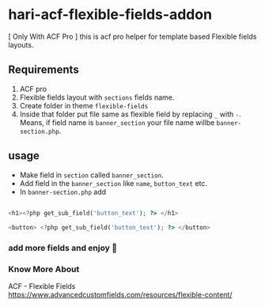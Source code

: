 # hari-acf-flexible-fields-addon
[ Only With ACF Pro ] this is acf pro helper for template based Flexible fields layouts.

## Requirements

1. ACF pro
2. Flexible fields layout with `sections` fields name.
3. Create folder in theme `flexible-fields`
4. Inside that folder put file same as flexible field by replacing `_` with `-`. Means, if field name is `banner_section` your file name willbe `banner-section.php`.

## usage
- Make field in `section` called `banner_section`.
- Add field in the `banner_section` like `name`, `button_text` etc.
- In `banner-section.php` add
```php

<h1><?php get_sub_field('button_text'); ?> </h1>
 
<button> <?php get_sub_field('button_text'); ?> </button>

```

### add more fields and enjoy :tada:

### Know More About
ACF - Flexible Fields https://www.advancedcustomfields.com/resources/flexible-content/
